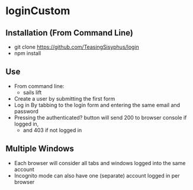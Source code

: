 # loginCustom

## Installation (From Command Line)
*	git clone https://github.com/TeasingSisyphus/login
*	npm install

## Use
*	From command line:
	*	sails lift
*	Create a user by submitting the first form
*	Log in By tabbing to the login form and entering the same email and password
*	Pressing the authenticated? button will send 200 to browser console if logged in,
	*	and 403 if not logged in
	
## Multiple Windows
*	Each browser will consider all tabs and windows logged into the same account
*	Incognito mode can also have one (separate) account logged in per browser